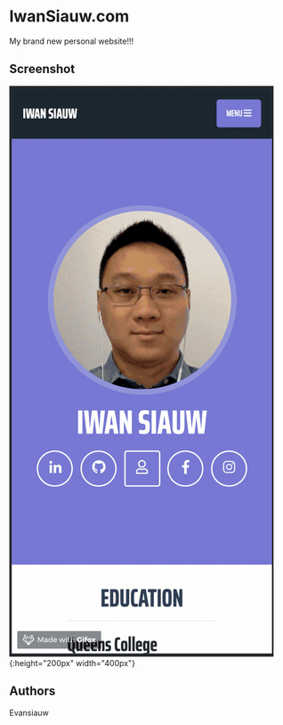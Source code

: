 # IwanSiauw.com
My brand new personal website!!!

## Screenshot
![](IwanWeb.gif){:height="200px" width="400px"}
## Authors
Evansiauw
